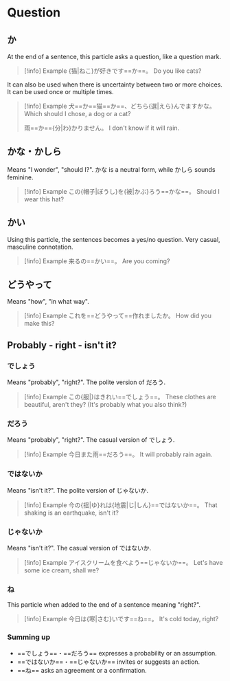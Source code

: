 # Question

## か

At the end of a sentence, this particle asks a question, like a question mark.

> [!info] Example
> {猫|ねこ}が好きです==か==。
> Do you like cats?

It can also be used when there is uncertainty between two or more choices. It can be used once or multiple times.

> [!info] Example
> 犬==か==猫==か==、どちら{選|えら}んでますかな。
> Which should I chose, a dog or a cat?
> 
> 雨==か=={分|わ}かりません。
> I don't know if it will rain.

## かな・かしら

Means "I wonder", "should I?". かな is a neutral form, while かしら sounds feminine.

> [!info] Example
> この{帽子|ぼうし}を{被|かぶ}ろう==かな==。
> Should I wear this hat?

## かい

Using this particle, the sentences becomes a yes/no question. Very casual, masculine connotation.

> [!info] Example
> 来るの==かい==。
> Are you coming?

## どうやって

Means "how", "in what way".

> [!info] Example
> これを==どうやって==作れましたか。
> How did you make this?

## Probably - right - isn't it?

### でしょう

Means "probably", "right?". The polite version of だろう.

> [!info] Example
> この{服|}はきれい==でしょう==。
> These clothes are beautiful, aren't they? (It's probably what you also think?)

### だろう

Means "probably", "right?". The casual version of でしょう.

> [!info] Example
> 今日また雨==だろう==。
> It will probably rain again.

### ではないか

Means "isn't it?". The polite version of じゃないか.

> [!info] Example
> 今の{揺|ゆ}れは{地震|じ|しん}==ではないか==。
> That shaking is an earthquake, isn't it?

### じゃないか

Means "isn't it?". The casual version of ではないか.

> [!info] Example
> アイスクリームを食べよう==じゃないか==。
> Let's have some ice cream, shall we?

### ね

This particle when added to the end of a sentence meaning "right?".

> [!info] Example
> 今日は{寒|さむ}いです==ね==。
> It's cold today, right?

### Summing up

* ==でしょう==・==だろう== expresses a probability or an assumption.
* ==ではないか==・==じゃないか== invites or suggests an action.
* ==ね== asks an agreement or a confirmation.
